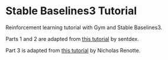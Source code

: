 # Stable Baselines3 Tutorial
Reinforcement learning tutorial with Gym and Stable Baselines3.

Parts 1 and 2 are adapted from [this tutorial](https://pythonprogramming.net/introduction-reinforcement-learning-stable-baselines-3-tutorial/) by sentdex.

Part 3 is adapted from [this tutorial](https://www.youtube.com/watch?v=bD6V3rcr_54) by Nicholas Renotte.
